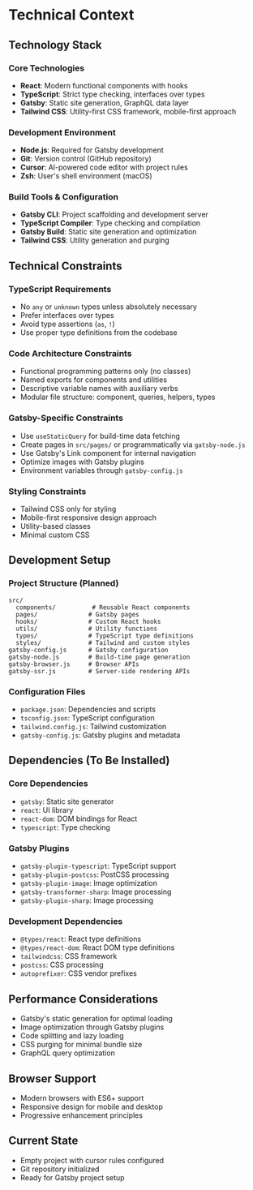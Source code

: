 # Technical Context

## Technology Stack

### Core Technologies
- **React**: Modern functional components with hooks
- **TypeScript**: Strict type checking, interfaces over types
- **Gatsby**: Static site generation, GraphQL data layer
- **Tailwind CSS**: Utility-first CSS framework, mobile-first approach

### Development Environment
- **Node.js**: Required for Gatsby development
- **Git**: Version control (GitHub repository)
- **Cursor**: AI-powered code editor with project rules
- **Zsh**: User's shell environment (macOS)

### Build Tools & Configuration
- **Gatsby CLI**: Project scaffolding and development server
- **TypeScript Compiler**: Type checking and compilation
- **Gatsby Build**: Static site generation and optimization
- **Tailwind CSS**: Utility generation and purging

## Technical Constraints

### TypeScript Requirements
- No `any` or `unknown` types unless absolutely necessary
- Prefer interfaces over types
- Avoid type assertions (`as`, `!`)
- Use proper type definitions from the codebase

### Code Architecture Constraints
- Functional programming patterns only (no classes)
- Named exports for components and utilities
- Descriptive variable names with auxiliary verbs
- Modular file structure: component, queries, helpers, types

### Gatsby-Specific Constraints
- Use `useStaticQuery` for build-time data fetching
- Create pages in `src/pages/` or programmatically via `gatsby-node.js`
- Use Gatsby's Link component for internal navigation
- Optimize images with Gatsby plugins
- Environment variables through `gatsby-config.js`

### Styling Constraints
- Tailwind CSS only for styling
- Mobile-first responsive design approach
- Utility-based classes
- Minimal custom CSS

## Development Setup

### Project Structure (Planned)
```
src/
  components/          # Reusable React components
  pages/              # Gatsby pages
  hooks/              # Custom React hooks
  utils/              # Utility functions
  types/              # TypeScript type definitions
  styles/             # Tailwind and custom styles
gatsby-config.js      # Gatsby configuration
gatsby-node.js        # Build-time page generation
gatsby-browser.js     # Browser APIs
gatsby-ssr.js         # Server-side rendering APIs
```

### Configuration Files
- `package.json`: Dependencies and scripts
- `tsconfig.json`: TypeScript configuration
- `tailwind.config.js`: Tailwind customization
- `gatsby-config.js`: Gatsby plugins and metadata

## Dependencies (To Be Installed)

### Core Dependencies
- `gatsby`: Static site generator
- `react`: UI library
- `react-dom`: DOM bindings for React
- `typescript`: Type checking

### Gatsby Plugins
- `gatsby-plugin-typescript`: TypeScript support
- `gatsby-plugin-postcss`: PostCSS processing
- `gatsby-plugin-image`: Image optimization
- `gatsby-transformer-sharp`: Image processing
- `gatsby-plugin-sharp`: Image processing

### Development Dependencies
- `@types/react`: React type definitions
- `@types/react-dom`: React DOM type definitions
- `tailwindcss`: CSS framework
- `postcss`: CSS processing
- `autoprefixer`: CSS vendor prefixes

## Performance Considerations
- Gatsby's static generation for optimal loading
- Image optimization through Gatsby plugins
- Code splitting and lazy loading
- CSS purging for minimal bundle size
- GraphQL query optimization

## Browser Support
- Modern browsers with ES6+ support
- Responsive design for mobile and desktop
- Progressive enhancement principles

## Current State
- Empty project with cursor rules configured
- Git repository initialized
- Ready for Gatsby project setup 
